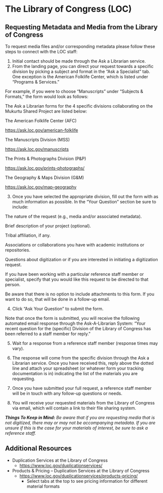 # The Library of Congress (LOC) 

## Requesting Metadata and Media from the Library of Congress  

To request media files and/or corresponding metadata please follow these steps to connect with the LOC staff: 
1. Initial contact should be made through the Ask a Librarian service.  
2. From the landing page, you can direct your request towards a specific division by picking a subject and format in the “Ask a Specialist” tab. One exception is the American Folklife Center, which is listed under “Programs & Services.”  

 

 

 

 

For example, if you were to choose “Manuscripts” under “Subjects & Formats,” the form would look as follows:  

 

 

 

The Ask a Librarian forms for the 4 specific divisions collaborating on the Mukurtu Shared Project are listed below:  

The American Folklife Center (AFC) 

https://ask.loc.gov/american-folklife    

The Manuscripts Division (MSS) 

https://ask.loc.gov/manuscripts  

The Prints & Photographs Division (P&P) 

 https://ask.loc.gov/prints-photographs/    

The Geography & Maps Division (G&M) 

https://ask.loc.gov/map-geography  

 

3. Once you have selected the appropriate division, fill out the form with as much information as possible.  In the “Your Question” section be sure to include:  

The nature of the request (e.g., media and/or associated metadata).  

Brief description of your project (optional).   

Tribal affiliation, if any.   

Associations or collaborations you have with academic institutions or repositories.  

Questions about digitization or if you are interested in initiating a digitization request.  

If you have been working with a particular reference staff member or specialist, specify that you would like this request to be directed to that person.   

 

Be aware that there is no option to include attachments to this form. If you want to do so, that will be done in a follow-up email. 

 

4. Click “Ask Your Question” to submit the form.  

Note that once the form is submitted, you will receive the following automated email response through the Ask-A-Librarian System: “Your recent question for the (specific) Division of the Library of Congress has been referred to a staff member for reply.” 

 

5. Wait for a response from a reference staff member (response times may vary).  

 

6. The response will come from the specific division through the Ask a Librarian service. Once you have received this, reply above the dotted line and attach your spreadsheet (or whatever form your tracking documentation is in) indicating the list of the materials you are requesting.  

 

 

 

7. Once you have submitted your full request, a reference staff member will be in touch with any follow-up questions or needs.  

 

8. You will receive your requested materials from the Library of Congress via email, which will contain a link to their file sharing system.   

 

*__Things To Keep in Mind:__ Be aware that if you are requesting media that is not digitized, there may or may not be accompanying metadata. If you are unsure if this is the case for your materials of interest, be sure to ask a reference staff.*

 
## Additional Resources  
- Duplication Services at the Library of Congress 
  - https://www.loc.gov/duplicationservices/  
- Products & Pricing – Duplication Services at the Library of Congress 
  - https://www.loc.gov/duplicationservices/products-pricing/   
    - Select tabs at the top to see pricing information for different material formats
